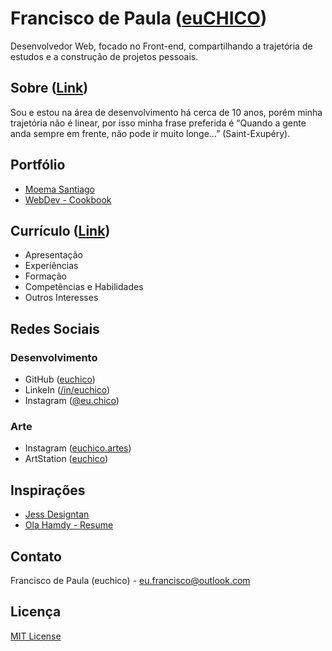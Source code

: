# Francisco de Paula ([euCHICO](https://euchico.github.io/))

Desenvolvedor Web, focado no Front-end, compartilhando a trajetória de estudos e a construção de projetos pessoais.

## Sobre ([Link](https://euchico.github.io/sobre.html))

Sou e estou na área de desenvolvimento há cerca de 10 anos, porém minha trajetória não é linear, por isso minha frase preferida é “Quando a gente anda sempre em frente, não pode ir muito longe…” (Saint-Exupéry).

## Portfólio

* [Moema Santiago](http://moemasantiago.com/)
* [WebDev - Cookbook](https://euchico.github.io/webdev-cookbook/)

## Currículo ([Link](https://euchico.github.io/curriculo.html))

* Apresentação
* Experiências
* Formação
* Competências e Habilidades
* Outros Interesses

## Redes Sociais
### Desenvolvimento
* GitHub ([euchico](https://github.com/euchico))
* LinkeIn ([/in/euchico](https://www.linkedin.com/in/euchico/))
* Instagram ([@eu.chico](https://www.instagram.com/eu.chico/))

### Arte
* Instagram ([euchico.artes](https://www.instagram.com/euchico.artes/))
* ArtStation ([euchico](https://www.artstation.com/euchico))

## Inspirações

* [Jess Designtan](http://jessdesigntan.com/)
* [Ola Hamdy - Resume](https://www.behance.net/gallery/15144011/Free-clean-interactive-resume)

## Contato

Francisco de Paula (euchico) - <eu.francisco@outlook.com>

## Licença

[MIT License](https://github.com/euchico/euchico.github.io/blob/master/LICENSE.md)